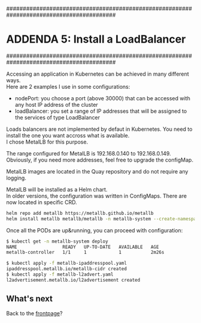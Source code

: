 #########################################################################################
# ADDENDA 5: Install a LoadBalancer
#########################################################################################

Accessing an application in Kubernetes can be achieved in many different ways.  
Here are 2 examples I use in some configurations:

- nodePort: you choose a port (above 30000) that can be accessed with any host IP address of the cluster
- loadBalancer: you set a range of IP addresses that will be assigned to the services of type LoadBalancer

Loads balancers are not implemented by defaut in Kubernetes. You need to install the one you want accross what is available.  
I chose MetalLB for this purpose.  

The range configured for MetalLB is 192.168.0.140 to 192.168.0.149.  
Obviously, if you need more addresses, feel free to upgrade the configMap.

MetalLB images are located in the Quay repository and do not require any logging.  

MetalLB will be installed as a Helm chart.  
In older versions, the configuration was written in ConfigMaps. There are now located in specific CRD.  

```bash
helm repo add metallb https://metallb.github.io/metallb
helm install metallb metallb/metallb -n metallb-system --create-namespace -f metallb-values.yaml
```
Once all the PODs are up&running, you can proceed with configuration:
```bash
$ kubectl get -n metallb-system deploy
NAME                 READY   UP-TO-DATE   AVAILABLE   AGE
metallb-controller   1/1     1            1           2m26s

$ kubectl apply -f metallb-ipaddresspool.yaml
ipaddresspool.metallb.io/metallb-cidr created
$ kubectl apply -f metallb-l2advert.yaml
l2advertisement.metallb.io/l2advertisement created
```

## What's next

Back to the [frontpage](https://github.com/YvosOnTheHub/LabNetApp)?